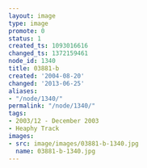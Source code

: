 ```yaml
---
layout: image
type: image
promote: 0
status: 1
created_ts: 1093016616
changed_ts: 1372159461
node_id: 1340
title: 03881-b
created: '2004-08-20'
changed: '2013-06-25'
aliases:
- "/node/1340/"
permalink: "/node/1340/"
tags:
- 2003/12 - December 2003
- Heaphy Track
images:
- src: image/images/03881-b-1340.jpg
  name: 03881-b-1340.jpg
---
```


